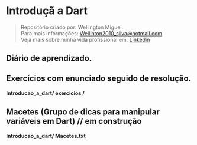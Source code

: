 # Introduçã a Dart
> Repositório criado por: Wellington Miguel.        
> Para mais informações: Wellinton2010_silva@hotmail.com     
> Veja mais sobre minha vida profissional em: [Linkedin](https://www.linkedin.com/in/wellington-m-408313103)  
## Diário de aprendizado.
## Exercícios com enunciado seguido de resolução.
#### Introducao_a_dart/ exercicios /
## Macetes (Grupo de dicas para manipular variáveis em Dart) // em construção 
#### Introducao_a_dart/ Macetes.txt